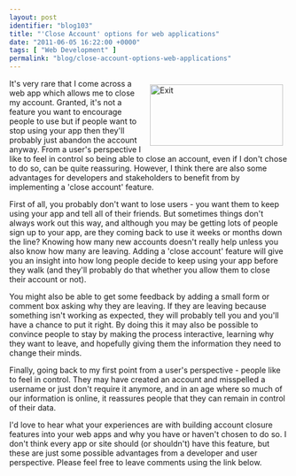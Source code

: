 ```yaml
---
layout: post
identifier: "blog103"
title: "'Close Account' options for web applications"
date: "2011-06-05 16:22:00 +0000"
tags: [ "Web Development" ]
permalink: "blog/close-account-options-web-applications"
---
```

<a href="http://www.flickr.com/photos/22741426@N05/2373060918/" title="Exit by lansakit, on Flickr"><img alt="Exit" src="http://farm4.static.flickr.com/3032/2373060918_235f41ab78_m.jpg" style="width: 240px; height: 111px; float: right; margin: 10px;"></a>It's very rare that I come across a web app which allows me to close my account. Granted, it's not a feature you want to encourage people to use but if people want to stop using your app then they'll probably just abandon the account anyway. From a user's perspective I like to feel in control so being able to close an account, even if I don't chose to do so, can be quite reassuring. However, I think there are also some advantages for developers and stakeholders to benefit from by implementing a 'close account' feature.

<!--more-->

First of all, you probably don't want to lose users - you want them to keep using your app and tell all of their friends. But sometimes things don't always work out this way, and although you may be getting lots of people sign up to your app, are they coming back to use it weeks or months down the line? Knowing how many new accounts doesn't really help unless you also know how many are leaving. Adding a 'close account' feature will give you an insight into how long people decide to keep using your app before they walk (and they'll probably do that whether you allow them to close their account or not).

You might also be able to get some feedback by adding a small form or comment box asking why they are leaving. If they are leaving because something isn't working as expected, they will probably tell you and you'll have a chance to put it right. By doing this it may also be possible to convince people to stay by making the process interactive, learning why they want to leave, and hopefully giving them the information they need to change their minds.

Finally, going back to my first point from a user's perspective - people like to feel in control. They may have created an account and misspelled a username or just don't require it anymore, and in an age where so much of our information is online, it reassures people that they can remain in control of their data.

I'd love to hear what your experiences are with building account closure features into your web apps and why you have or haven't chosen to do so. I don't think every app or site should (or shouldn't) have this feature, but these are just some possible advantages from a developer and user perspective. Please feel free to leave comments using the link below.